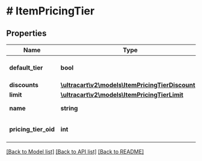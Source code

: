 # # ItemPricingTier

## Properties

Name | Type | Description | Notes
------------ | ------------- | ------------- | -------------
**default_tier** | **bool** | True if this is the default tier | [optional]
**discounts** | [**\ultracart\v2\models\ItemPricingTierDiscount[]**](ItemPricingTierDiscount.md) | Discounts | [optional]
**limit** | [**\ultracart\v2\models\ItemPricingTierLimit**](ItemPricingTierLimit.md) |  | [optional]
**name** | **string** | Pricing tier name | [optional]
**pricing_tier_oid** | **int** | Pricing tier object identifier | [optional]

[[Back to Model list]](../../README.md#models) [[Back to API list]](../../README.md#endpoints) [[Back to README]](../../README.md)
